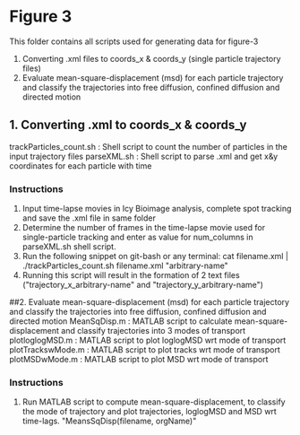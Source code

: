 # Figure 3
This folder contains all scripts used for generating data for figure-3
1. Converting .xml files to coords_x & coords_y (single particle trajectory files)
2. Evaluate mean-square-displacement (msd) for each particle trajectory and classify the trajectories into free diffusion, confined diffusion and directed motion

## 1. Converting .xml to coords_x & coords_y
trackParticles_count.sh : Shell script to count the number of particles in the input trajectory files
parseXML.sh : Shell script to parse .xml and get x&y coordinates for each particle with time 

### Instructions
1. Input time-lapse movies in Icy Bioimage analysis, complete spot tracking and save the .xml file in same folder
2. Determine the number of frames in the time-lapse movie used for single-particle tracking and enter as value for num_columns in parseXML.sh shell script. 
3. Run the following snippet on git-bash or any terminal: 
cat filename.xml | ./trackParticles_count.sh filename.xml "arbitrary-name"
4. Running this script will result in the formation of 2 text files ("trajectory_x_arbitrary-name" and "trajectory_y_arbitrary-name")


##2. Evaluate mean-square-displacement (msd) for each particle trajectory and classify the trajectories into free diffusion, confined diffusion and directed motion
MeanSqDisp.m : MATLAB script to calculate mean-square-displacement and classify trajectories into 3 modes of transport
plotloglogMSD.m : MATLAB script to plot loglogMSD wrt mode of transport
plotTrackswMode.m : MATLAB script to plot tracks wrt mode of transport
plotMSDwMode.m : MATLAB script to plot MSD wrt mode of transport
 
### Instructions
1. Run MATLAB script to compute mean-square-displacement, to classify the mode of trajectory and plot trajectories, loglogMSD and MSD wrt time-lags. "MeansSqDisp(filename, orgName)"